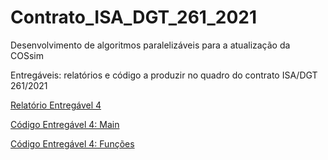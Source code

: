 # Contrato_ISA_DGT_261_2021
Desenvolvimento de algoritmos paralelizáveis para a atualização da COSsim

Entregáveis: relatórios e código a produzir no quadro do contrato ISA/DGT 261/2021

[Relatório Entregável 4](https://github.com/manuelcampagnolo/Contrato_ISA_DGT_261_2021/blob/main/Relatorio_Entregavel_4_15_novembro_2022.pdf)

[Código Entregável 4: Main](https://github.com/manuelcampagnolo/Contrato_ISA_DGT_261_2021/blob/main/Main.ipynb)

[Código Entregável 4: Funções](https://github.com/manuelcampagnolo/Contrato_ISA_DGT_261_2021/blob/main/Funcoes_nb.ipynb)

